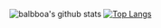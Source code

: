 ![balbboa's github stats](https://github-readme-stats.vercel.app/api?username=balbboa&show_icons=true&theme=onedark&count_private=true)
[![Top Langs](https://github-readme-stats.vercel.app/api/top-langs/?username=balbboa&theme=onedark&layout=compact&langs_count=10)](https://github.com/anuraghazra/github-readme-stats)
